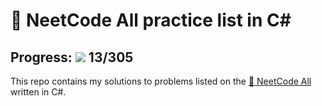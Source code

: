 # 🔮 NeetCode All practice list in C#
## Progress: ![](https://geps.dev/progress/4) 13/305

This repo contains my solutions to problems listed on the [🔮 NeetCode All](https://neetcode.io/practice) written in C#.